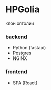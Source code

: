 # HPGolia
клон хпголии

### backend
  - Python (fastapi)
  - Postgres
  - NGINX

### frontend
  - SPA (React)